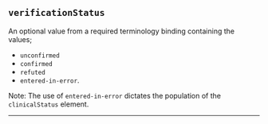 ## `verificationStatus`


An optional value from a required terminology binding containing the values;
- `unconfirmed`
- `confirmed`
- `refuted`
- `entered-in-error`.

Note: The use of `entered-in-error` dictates the population of the `clinicalStatus` element.

---
